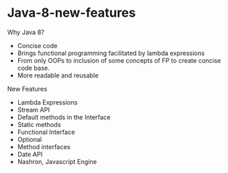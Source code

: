 # Java-8-new-features

Why Java 8?

- Concise code
- Brings functional programming facilitated by lambda expressions
- From only OOPs to inclusion of some concepts of FP to create concise code base.
- More readable and reusable


New Features 

- Lambda Expressions
- Stream API
- Default methods in the Interface
- Static methods
- Functional Interface
- Optional
- Method interfaces
- Date API
- Nashron, Javascript Engine
